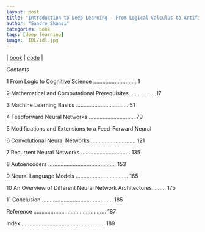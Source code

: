 ```yaml
---
layout: post
title: "Introduction to Deep Learning - From Logical Calculus to Artificial Intelligence"
author: "Sandro Skansi"
categories: book
tags: [deep learning]
image:  IDL/idl.jpg
---
```


|
[book](https://www.amazon.com/Introduction-Deep-Learning-Intelligence-Undergraduate/dp/3319730037)
|
[code](https://github.com/Sukuna963/Introduction_to_Deep_Learning--Sandro-Skansi-)
|

*Contents*

1 From Logic to Cognitive Science ............................ 1

2 Mathematical and Computational Prerequisites ................ 17

3 Machine Learning Basics .................................. 51

4 Feedforward Neural Networks .............................. 79

5 Modifications and Extensions to a Feed-Forward Neural

6 Convolutional Neural Networks ............................. 121

7 Recurrent Neural Networks ................................ 135

8 Autoencoders ............................................ 153

9 Neural Language Models .................................. 165

10 An Overview of Different Neural Network Architectures......... 175

11 Conclusion .............................................. 185

Reference ............................................... 187

Index ...................................................... 189